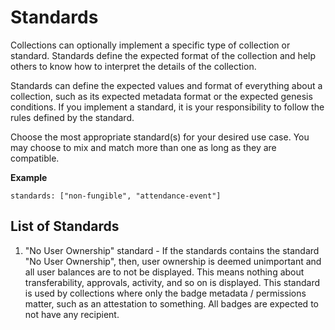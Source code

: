 # Standards

Collections can optionally implement a specific type of collection or standard. Standards define the expected format of the collection and help others to know how to interpret the details of the collection.

Standards can define the expected values and format of everything about a collection, such as its expected metadata format or the expected genesis conditions. If you implement a standard, it is your responsibility to follow the rules defined by the standard.

Choose the most appropriate standard(s) for your desired use case. You may choose to mix and match more than one as long as they are compatible.

**Example**

```
standards: ["non-fungible", "attendance-event"]
```

## List of Standards

1. "No User Ownership" standard - If the standards contains the standard "No User Ownership", then, user ownership is deemed unimportant and all user balances are to not be displayed. This means nothing about transferability, approvals, activity, and so on is displayed. This standard is used by collections where only the badge metadata / permissions matter, such as an attestation to something. All badges are expected to not have any recipient.

